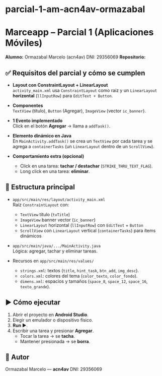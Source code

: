 # parcial-1-am-acn4av-ormazabal

# Marceapp – Parcial 1 (Aplicaciones Móviles)

**Alumno:** Ormazabal Marcelo (acn4av)  DNI: 29356069
**Repositorio:** 

## ✅ Requisitos del parcial y cómo se cumplen

- **Layout con ConstraintLayout + LinearLayout**  
  `activity_main.xml` usa `ConstraintLayout` como raíz y un `LinearLayout` **horizontal** (`llInputRow`) para `EditText + Button`.

- **Componentes**  
  `TextView` (título), `Button` (Agregar), `ImageView` (vector `ic_banner`).

- **1 Evento implementado**  
  Click en el botón **Agregar** → llama a `addTask()`.

- **Elemento dinámico en Java**  
  En `MainActivity.addTask()` se crea un `TextView` por cada tarea y se agrega a `containerTasks` (un `LinearLayout` dentro de un `ScrollView`).

- **Comportamiento extra (opcional)**
    - Click en una tarea: **tachar / destachar** (`STRIKE_THRU_TEXT_FLAG`).
    - Long click en una tarea: **eliminar**.

## 🧩 Estructura principal

- `app/src/main/res/layout/activity_main.xml`  
  Raíz `ConstraintLayout` con:
    - `TextView` título (`tvTitle`)
    - `ImageView` banner vector (`ic_banner`)
    - `LinearLayout` horizontal (`llInputRow`) con `EditText` + `Button`
    - `ScrollView` con `LinearLayout` vertical (`containerTasks`) para ítems dinámicos

- `app/src/main/java/.../MainActivity.java`  
  Lógica: agregar, tachar y eliminar tareas.

- Recursos en `app/src/main/res/values/`
    - `strings.xml`: textos (`title`, `hint_task`, `btn_add`, `img_desc`).
    - `colors.xml`: colores del tema (`color_texto`, `color_fondo`).
    - `dimens.xml`: espacios y tamaños (`space_8`, `space_12`, `space_16`, `texto_grande`).

## ▶️ Cómo ejecutar

1. Abrir el proyecto en **Android Studio**.
2. Elegir un emulador o dispositivo físico.
3. **Run ▶**.
4. Escribir una tarea y presionar **Agregar**.
    - Tocar la tarea → se **tacha**.
    - Mantener presionada → se **borra**.

## 👤 Autor
Ormazabal Marcelo — **acn4av** DNI: 29356069
